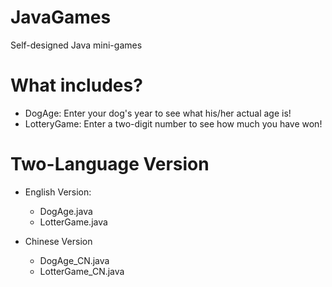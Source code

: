 # JavaGames
Self-designed Java mini-games


# What includes?
* DogAge: Enter your dog's year to see what his/her actual age is!
* LotteryGame: Enter a two-digit number to see how much you have won!


# Two-Language Version
* English Version: 

  * DogAge.java 
  * LotterGame.java

* Chinese Version

  * DogAge_CN.java 
  * LotterGame_CN.java
